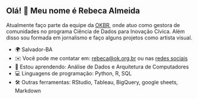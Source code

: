 ## Olá! 👋 Meu nome é Rebeca Almeida

Atualmente faço parte da equipe da [OKBR](https://ok.org.br/), onde atuo como gestora de comunidades no programa Ciência de Dados para Inovação Cívica. Além disso sou formada em jornalismo e faço alguns projetos como artista visual. 

* 🌍 Salvador-BA
* ✉️ Você pode me contatar em: [rebeca@ok.org.br](mailto:rebeca@ok.org.br) ou nas [redes sociais](https://linktr.ee/rasrbk)
* 🧠 Estou aprendendo: Análise de Dados e Arquitetura de Computadores
* 💻 Linguagens de programação: Python, R, SQL
* 🛠️ Outras ferramentas: RStudio, Tableau, BigQuery, google sheets, Markdown 
